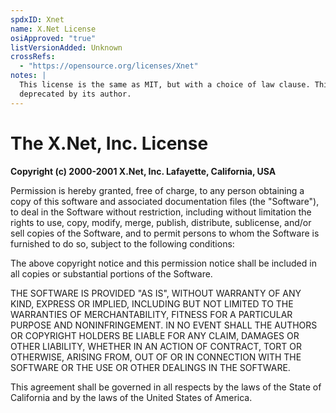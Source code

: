 ```yaml
---
spdxID: Xnet
name: X.Net License
osiApproved: "true"
listVersionAdded: Unknown
crossRefs: 
  - "https://opensource.org/licenses/Xnet"
notes: |
  This license is the same as MIT, but with a choice of law clause. This License has been voluntarily
  deprecated by its author.
---
```


# The X.Net, Inc. License

**Copyright (c) 2000-2001 X.Net, Inc. Lafayette, California, USA**

Permission is hereby granted, free of charge, to any person obtaining a copy of this software and associated documentation files (the "Software"), to deal in the Software without restriction, including without limitation the rights to use, copy, modify, merge, publish, distribute, sublicense, and/or sell copies of the Software, and to permit persons to whom the Software is furnished to do so, subject to the following conditions:

The above copyright notice and this permission notice shall be included in all copies or substantial portions of the Software.

THE SOFTWARE IS PROVIDED "AS IS", WITHOUT WARRANTY OF ANY KIND, EXPRESS OR IMPLIED, INCLUDING BUT NOT LIMITED TO THE WARRANTIES OF MERCHANTABILITY, FITNESS FOR A PARTICULAR PURPOSE AND NONINFRINGEMENT. IN NO EVENT SHALL THE AUTHORS OR COPYRIGHT HOLDERS BE LIABLE FOR ANY CLAIM, DAMAGES OR OTHER LIABILITY, WHETHER IN AN ACTION OF CONTRACT, TORT OR OTHERWISE, ARISING FROM, OUT OF OR IN CONNECTION WITH THE SOFTWARE OR THE USE OR OTHER DEALINGS IN THE SOFTWARE.

This agreement shall be governed in all respects by the laws of the State of California and by the laws of the United States of America.
